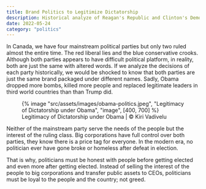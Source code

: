 ```yaml
---
title: Brand Politics to Legitimize Dictatorship
description: Historical analyze of Reagan's Republic and Clinton's Democracy reveal that both parties are just the same brand under different banners
date: 2022-05-24
category: "politics"
---
```


In Canada, we have four mainstream political parties but only two ruled almost the entire time. The red liberal lies and the blue conservative crooks. Although both parties appears to have difficult political platform, in reality, both are just the same with altered words. If we analyze the decisions of each party historically, we would be shocked to know that both parties are just the same brand packaged under different names. Sadly, Obama dropped more bombs, killed more people and replaced legitimate leaders in third world countries than than Trump did.

<!-- excerpt -->

<figure>
{% image "src/assets/images/obama-politics.jpeg", "Legitimacy of Dictatorship under Obama", "image", [400, 700] %}
<figcaption>Legitimacy of Dictatorship under Obama | © Kiri Vadivelu</figcaption>
</figure>

Neither of the mainstream party serve the needs of the people but the interest of the ruling class. Big corporations have full control over both parties, they know there is a price tag for everyone. In the modern era, no politician ever have gone broke or homeless after defeat in election.

That is why, politicians must be honest with people before getting elected and even more after getting elected. Instead of selling the interest of the people to big corporations and transfer public assets to CEOs, politicians must be loyal to the people and the country; not greed.

